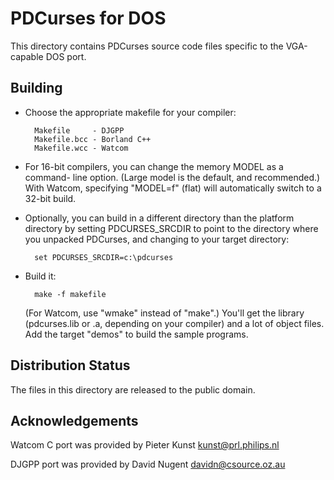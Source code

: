 PDCurses for DOS
================

This directory contains PDCurses source code files specific to the
VGA-capable DOS port.


Building
--------

- Choose the appropriate makefile for your compiler:

        Makefile     - DJGPP
        Makefile.bcc - Borland C++
        Makefile.wcc - Watcom

- For 16-bit compilers, you can change the memory MODEL as a command-
  line option. (Large model is the default, and recommended.) With
  Watcom, specifying "MODEL=f" (flat) will automatically switch to a
  32-bit build.

- Optionally, you can build in a different directory than the platform
  directory by setting PDCURSES_SRCDIR to point to the directory where
  you unpacked PDCurses, and changing to your target directory:

        set PDCURSES_SRCDIR=c:\pdcurses

- Build it:

        make -f makefile

  (For Watcom, use "wmake" instead of "make".) You'll get the library
  (pdcurses.lib or .a, depending on your compiler) and a lot of object
  files. Add the target "demos" to build the sample programs.


Distribution Status
-------------------

The files in this directory are released to the public domain.


Acknowledgements
----------------

Watcom C port was provided by Pieter Kunst <kunst@prl.philips.nl>

DJGPP port was provided by David Nugent <davidn@csource.oz.au>
